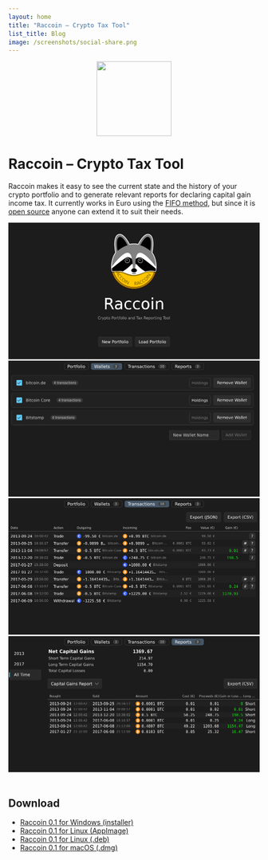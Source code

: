 ```yaml
---
layout: home
title: "Raccoin – Crypto Tax Tool"
list_title: Blog
image: /screenshots/social-share.png
---
```


<img src="/assets/app-icon.svg" width="150" height="150" style="margin: 10px auto; display: block;">

# Raccoin – Crypto&nbsp;Tax&nbsp;Tool

Raccoin makes it easy to see the current state and the history of your crypto
portfolio and to generate relevant reports for declaring capital gain income
tax. It currently works in Euro using the [FIFO
method](https://en.wikipedia.org/wiki/FIFO_and_LIFO_accounting), but since it is
[open source](https://github.com/bjorn/raccoin) anyone can extend it to suit
their needs.

<div class="thumbnails">
<img class="thumbnail" src="/screenshots/raccoin-welcome.png" alt="Welcome screen">
<img class="thumbnail" src="/screenshots/raccoin-wallets.png" alt="The wallets page shows the transaction sources">
<img class="thumbnail" src="/screenshots/raccoin-transactions.png" alt="The transactions page provides a detailed view of events">
<img class="thumbnail" src="/screenshots/raccoin-reports.png" alt="Reports can be exported as CSV files">
</div>

<div id="fullpage" onclick="this.style.display='none';">
    <img id="fullpage-image">
    <div id="fullpage-caption"></div>
</div>

<script>
const thumbnails = document.querySelectorAll('.thumbnail');
const fullPage = document.querySelector('#fullpage');
const fullPageImg = document.querySelector('#fullpage-image');
const fullPageCaption = document.querySelector('#fullpage-caption');

thumbnails.forEach(thumbnail => {
  thumbnail.addEventListener('click', function() {
    fullPageImg.src = thumbnail.src;
    fullPageCaption.innerHTML = thumbnail.alt;
    fullPage.style.display = 'flex';
  });
});
</script>

## Download

* [Raccoin 0.1 for Windows (installer)](https://github.com/bjorn/raccoin/releases/download/v0.1.0/raccoin_0.1.0_x64-setup.exe)
* [Raccoin 0.1 for Linux (AppImage)](https://github.com/bjorn/raccoin/releases/download/v0.1.0/raccoin_0.1.0_x86_64.AppImage)
* [Raccoin 0.1 for Linux (.deb)](https://github.com/bjorn/raccoin/releases/download/v0.1.0/raccoin_0.1.0_amd64.deb)
* [Raccoin 0.1 for macOS (.dmg)](https://github.com/bjorn/raccoin/releases/download/v0.1.0/Raccoin_0.1.0_x64.dmg)
